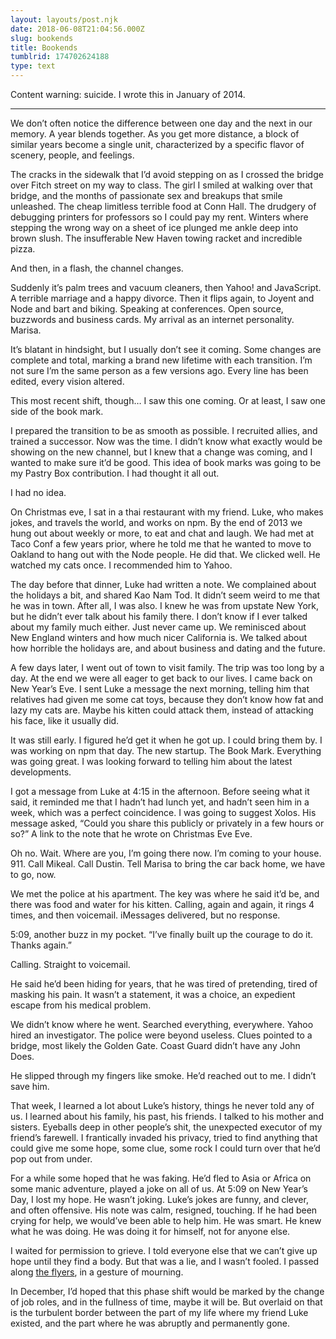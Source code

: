 ```yaml
---
layout: layouts/post.njk
date: 2018-06-08T21:04:56.000Z
slug: bookends
title: Bookends
tumblrid: 174702624188
type: text
---
```

<p>Content warning: suicide.  I wrote this in January of 2014.</p>

<hr><p>We don&rsquo;t often notice the difference between one day and the next in our memory.  A year blends together.  As you get more distance, a block of similar years become a single unit, characterized by a specific flavor of scenery, people, and feelings.</p>

<p>The cracks in the sidewalk that I&rsquo;d avoid stepping on as I crossed the bridge over Fitch street on my way to class.  The girl I smiled at walking over that bridge, and the months of passionate sex and breakups that smile unleashed.  The cheap limitless terrible food at Conn Hall.  The drudgery of debugging printers for professors so I could pay my rent.  Winters where stepping the wrong way on a sheet of ice plunged me ankle deep into brown slush.  The insufferable New Haven towing racket and incredible pizza.</p>

<p>And then, in a flash, the channel changes.</p>

<p>Suddenly it&rsquo;s palm trees and vacuum cleaners, then Yahoo! and JavaScript.  A terrible marriage and a happy divorce.  Then it flips again, to Joyent and Node and bart and biking.  Speaking at conferences.  Open source, buzzwords and business cards.  My arrival as an internet personality.  Marisa.</p>

<p>It&rsquo;s blatant in hindsight, but I usually don&rsquo;t see it coming.  Some changes are complete and total, marking a brand new lifetime with each transition.  I&rsquo;m not sure I&rsquo;m the same person as a few versions ago.  Every line has been edited, every vision altered.</p>

<p>This most recent shift, though… I saw this one coming.  Or at least, I saw one side of the book mark.</p>

<p>I prepared the transition to be as smooth as possible.  I recruited allies, and trained a successor.  Now was the time.  I didn&rsquo;t know what exactly would be showing on the new channel, but I knew that a change was coming, and I wanted to make sure it&rsquo;d be good.  This idea of book marks was going to be my Pastry Box contribution.  I had thought it all out.</p>

<p>I had no idea.</p>

<p>On Christmas eve, I sat in a thai restaurant with my friend.  Luke, who makes jokes, and travels the world, and works on npm.  By the end of 2013 we hung out about weekly or more, to eat and chat and laugh.  We had met at Taco Conf a few years prior, where he told me that he wanted to move to Oakland to hang out with the Node people.  He did that.  We clicked well.  He watched my cats once.  I recommended him to Yahoo.</p>

<p>The day before that dinner, Luke had written a note.  We complained about the holidays a bit, and shared Kao Nam Tod.  It didn&rsquo;t seem weird to me that he was in town.  After all, I was also.  I knew he was from upstate New York, but he didn&rsquo;t ever talk about his family there.  I don&rsquo;t know if I ever talked about my family much either.  Just never came up.  We reminisced about New England winters and how much nicer California is.  We talked about how horrible the holidays are, and about business and dating and the future.</p>

<p>A few days later, I went out of town to visit family.  The trip was too long by a day.  At the end we were all eager to get back to our lives.  I came back on New Year&rsquo;s Eve.  I sent Luke a message the next morning, telling him that relatives had given me some cat toys, because they don&rsquo;t know how fat and lazy my cats are.  Maybe his kitten could attack them, instead of attacking his face, like it usually did.</p>

<p>It was still early.  I figured he&rsquo;d get it when he got up.  I could bring them by.  I was working on npm that day.  The new startup.  The Book Mark.  Everything was going great.  I was looking forward to telling him about the latest developments.</p>

<p>I got a message from Luke at 4:15 in the afternoon.  Before seeing what it said, it reminded me that I hadn&rsquo;t had lunch yet, and hadn&rsquo;t seen him in a week, which was a perfect coincidence.  I was going to suggest Xolos.  His message asked, &ldquo;Could you share this publicly or privately in a few hours or so?&rdquo;  A link to the note that he wrote on Christmas Eve Eve.</p>

<p>Oh no.  Wait.  Where are you, I&rsquo;m going there now.  I&rsquo;m coming to your house.  911.  Call Mikeal.  Call Dustin.  Tell Marisa to bring the car back home, we have to go, now.</p>

<p>We met the police at his apartment.  The key was where he said it&rsquo;d be, and there was food and water for his kitten.  Calling, again and again, it rings 4 times, and then voicemail.  iMessages delivered, but no response.</p>

<p>5:09, another buzz in my pocket.  &ldquo;I&rsquo;ve finally built up the courage to do it.  Thanks again.&rdquo;</p>

<p>Calling.  Straight to voicemail.</p>

<p>He said he&rsquo;d been hiding for years, that he was tired of pretending, tired of masking his pain.  It wasn&rsquo;t a statement, it was a choice, an expedient escape from his medical problem.</p>

<p>We didn&rsquo;t know where he went.  Searched everything, everywhere.  Yahoo hired an investigator.  The police were beyond useless.  Clues pointed to a bridge, most likely the Golden Gate.  Coast Guard didn&rsquo;t have any John Does.</p>

<p>He slipped through my fingers like smoke.  He&rsquo;d reached out to me.  I didn&rsquo;t save him.</p>

<p>That week, I learned a lot about Luke&rsquo;s history, things he never told any of us.  I learned about his family, his past, his friends.  I talked to his mother and sisters.  Eyeballs deep in other people&rsquo;s shit, the unexpected executor of my friend&rsquo;s farewell.  I frantically invaded his privacy, tried to find anything that could give me some hope, some clue, some rock I could turn over that he&rsquo;d pop out from under.</p>

<p>For a while some hoped that he was faking.  He&rsquo;d fled to Asia or Africa on some manic adventure, played a joke on all of us.  At 5:09 on New Year&rsquo;s Day, I lost my hope.  He wasn&rsquo;t joking.  Luke&rsquo;s jokes are funny, and clever, and often offensive.  His note was calm, resigned, touching.  If he had been crying for help, we would&rsquo;ve been able to help him.  He was smart.  He knew what he was doing.  He was doing it for himself, not for anyone else.</p>

<p>I waited for permission to grieve.  I told everyone else that we can&rsquo;t give up hope until they find a body.  But that was a lie, and I wasn&rsquo;t fooled.  I passed along <a href="http://blog.izs.me/post/72990767417/a-member-of-our-community-is-missing-help-find">the flyers</a>, in a gesture of mourning.</p>

<p>In December, I&rsquo;d hoped that this phase shift would be marked by the change of job roles, and in the fullness of time, maybe it will be.  But overlaid on that is the turbulent border between the part of my life where my friend Luke existed, and the part where he was abruptly and permanently gone.</p>
